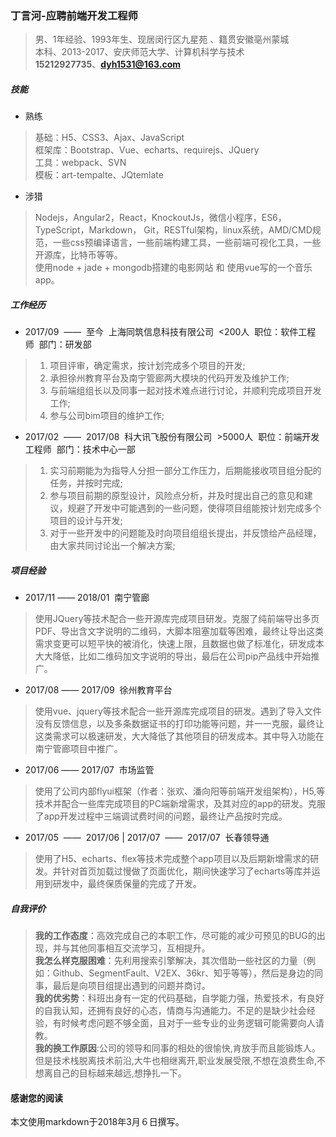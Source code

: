 ###  丁言河-应聘前端开发工程师
> 男、1年经验、1993年生、现居闵行区九星苑 、籍贯安徽亳州蒙城  
> 本科、2013-2017、安庆师范大学、计算机科学与技术  
> **15212927735**、**dyh1531@163.com**    

##### 技能
+ 熟练

> 基础：H5、CSS3、Ajax、JavaScript  
> 框架库：Bootstrap、Vue、echarts、requirejs、JQuery  
> 工具：webpack、SVN  
> 模板：art-tempalte、JQtemlate

+ 涉猎

> Nodejs，Angular2，React，KnockoutJs，微信小程序，ES6，TypeScript，Markdown， Git，RESTful架构，linux系统，AMD/CMD规范，一些css预编译语言，一些前端构建工具，一些前端可视化工具，一些开源库，比特币等等。  
> 使用node + jade + mongodb搭建的电影网站 和 使用vue写的一个音乐app。

##### 工作经历

+ 2017/09&nbsp; —— &nbsp;至今&nbsp;&nbsp;上海同筑信息科技有限公司&nbsp;&nbsp;<200人&nbsp;&nbsp;职位：软件工程师&nbsp;&nbsp;部门：研发部

> 1. 项目评审，确定需求，按计划完成多个项目的开发;
> 2. 承担徐州教育平台及南宁管廊两大模块的代码开发及维护工作;
> 3. 与前端组组长以及同事一起对技术难点进行讨论，并顺利完成项目开发工作;
> 4. 参与公司bim项目的维护工作;

+ 2017/02&nbsp; —— &nbsp;2017/08&nbsp;&nbsp;科大讯飞股份有限公司&nbsp;&nbsp;>5000人&nbsp;&nbsp;职位：前端开发工程师&nbsp;&nbsp;部门：技术中心一部

> 1. 实习前期能为为指导人分担一部分工作压力，后期能接收项目组分配的任务，并按时完成;
> 2. 参与项目前期的原型设计，风险点分析，并及时提出自己的意见和建议，规避了开发中可能遇到的一些问题，使得项目组能按计划完成多个项目的设计与开发;
> 3. 对于一些开发中的问题能及时向项目组组长提出，并反馈给产品经理，由大家共同讨论出一个解决方案;

##### 项目经验

+ 2017/11 —— 2018/01&nbsp;&nbsp;南宁管廊

> 使用JQuery等技术配合一些开源库完成项目研发。克服了纯前端导出多页PDF、导出含文字说明的二维码，大脚本阻塞加载等困难，最终让导出这类需求变更可以短平快的被消化，快速上限，且数据也做了标准化，研发成本大大降低，比如二维码加文字说明的导出，最后在公司pip产品线中开始推广。

+ 2017/08 —— 2017/09&nbsp;&nbsp;徐州教育平台

> 使用vue、jquery等技术配合一些开源库完成项目的研发。遇到了导入文件没有反馈信息，以及多条数据证书的打印功能等问题，并一一克服，最终让这类需求可以极速研发，大大降低了其他项目的研发成本。其中导入功能在南宁管廊项目中推广。

+ 2017/06 —— 2017/07&nbsp;&nbsp;市场监管

> 使用了公司内部flyui框架（作者：张欢、潘向阳等前端开发组架构），H5,等技术并配合一些库完成项目的PC端新增需求，及其对应的app的研发。克服了app开发过程中三端调试费时间的问题，最终让产品按时完成。

+ 2017/05&nbsp; —— &nbsp;2017/06&nbsp;|&nbsp;2017/07&nbsp; —— &nbsp;2017/07&nbsp;&nbsp;长春领导通

> 使用了H5、echarts、flex等技术完成整个app项目以及后期新增需求的研发。并针对首页加载过慢做了页面优化，期间快速学习了echarts等库并运用到研发中，最终保质保量的完成了开发。

##### 自我评价  
> **我的工作态度**：高效完成自己的本职工作，尽可能的减少可预见的BUG的出现，并与其他同事相互交流学习，互相提升。    
> **我怎么样克服困难**：先利用搜索引擎解决，其次借助一些社区的力量（例如：Github、SegmentFault、V2EX、36kr、知乎等等），然后是身边的同事，最后是向项目组提出遇到的问题并商讨。    
> **我的优劣势**：科班出身有一定的代码基础，自学能力强，热爱技术，有良好的自我认知，还拥有良好的心态，情商与沟通能力。不足的是缺少社会经验，有时候考虑问题不够全面，且对于一些专业的业务逻辑可能需要向人请教。    
> **我的换工作原因**:公司的领导和同事的相处的很愉快,肯放手而且能锻炼人。但是技术栈脱离技术前沿,大牛也相继离开,职业发展受限,不想在浪费生命,不想离自己的目标越来越远,想挣扎一下。    

#### 感谢您的阅读
 本文使用markdown于2018年3月６日撰写。
